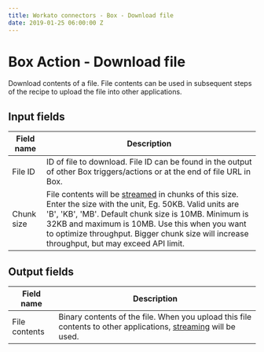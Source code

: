 ```yaml
---
title: Workato connectors - Box - Download file
date: 2019-01-25 06:00:00 Z
---
```


# Box Action - Download file
Download contents of a file. File contents can be used in subsequent steps of the recipe to upload the file into other applications.

## Input fields
| Field name | Description |
|---|---|
| File ID | ID of file to download. File ID can be found in the output of other Box triggers/actions or at the end of file URL in Box. |
| Chunk size | File contents will be [streamed](https://docs.workato.com/features/file-streaming.html) in chunks of this size. Enter the size with the unit, Eg. 50KB. Valid units are 'B', 'KB', 'MB'. Default chunk size is 10MB. Minimum is 32KB and maximum is 10MB. Use this when you want to optimize throughput. Bigger chunk size will increase throughput, but may exceed API limit. |

## Output fields
| Field name | Description |
|---|---|
| File contents | Binary contents of the file. When you upload this file contents to other applications, [streaming](https://docs.workato.com/features/file-streaming.html) will be used. |
